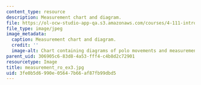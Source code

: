```yaml
---
content_type: resource
description: Measurement chart and diagram.
file: https://ol-ocw-studio-app-qa.s3.amazonaws.com/courses/4-111-introduction-to-architecture-environmental-design-spring-2014/3fe0b5d6990e05647b66af87fb99dbd5_measurement_ro_ex3.jpg
file_type: image/jpeg
image_metadata:
  caption: Measurement chart and diagram.
  credit: ''
  image-alt: Chart containing diagrams of polo movements and measurements.
parent_uid: 306905c6-83d8-4a53-fff4-c4b8d2c72901
resourcetype: Image
title: measurement_ro_ex3.jpg
uid: 3fe0b5d6-990e-0564-7b66-af87fb99dbd5
---
```

